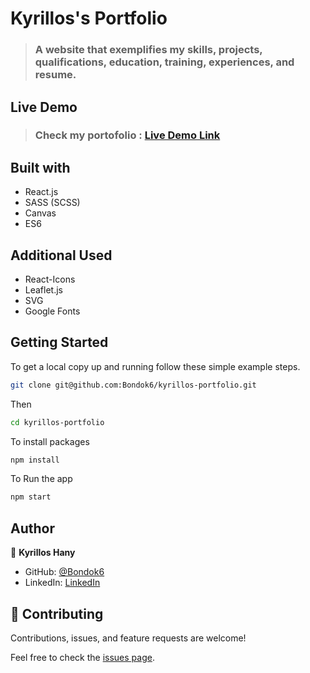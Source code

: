 # Kyrillos's Portfolio

> ### A website that exemplifies my skills, projects, qualifications, education, training, experiences, and resume.

## Live Demo

> ### Check my portofolio : [Live Demo Link]()

## Built with

- React.js
- SASS (SCSS)
- Canvas
- ES6

## Additional Used

- React-Icons
- Leaflet.js
- SVG
- Google Fonts

## Getting Started

To get a local copy up and running follow these simple example steps.

```sh
git clone git@github.com:Bondok6/kyrillos-portfolio.git
```

Then

```sh
cd kyrillos-portfolio
```

To install packages

```sh
npm install
```

To Run the app

```sh
npm start
```

## Author

👤 **Kyrillos Hany**

- GitHub: [@Bondok6](https://github.com/Bondok6)
- LinkedIn: [LinkedIn](https://www.linkedin.com/in/kyrillos-hany/)

## 🤝 Contributing

Contributions, issues, and feature requests are welcome!

Feel free to check the [issues page](../../issues/).
